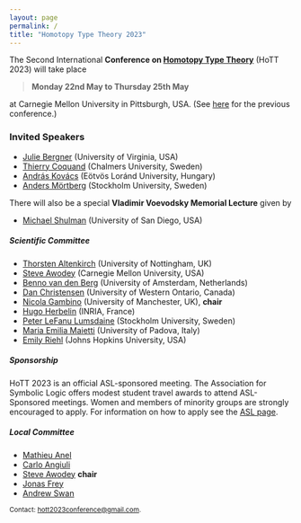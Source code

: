 ```yaml
---
layout: page
permalink: /
title: "Homotopy Type Theory 2023"
---
```


The Second International **Conference on [Homotopy Type
Theory](https://homotopytypetheory.org)** (HoTT 2023) will take place 

> **Monday 22nd May to Thursday 25th May**

at Carnegie Mellon University in Pittsburgh, USA.  (See
[here](https://hott.github.io/HoTT-2019/) for the previous conference.)

### Invited Speakers

* [Julie Bergner](https://sites.google.com/view/julie-bergner/) (University of Virginia, USA)
* [Thierry Coquand](https://www.cse.chalmers.se/~coquand/) (Chalmers University, Sweden)
* [András Kovács](https://andraskovacs.github.io/) (Eötvös Loránd University, Hungary)
* [Anders Mörtberg](https://staff.math.su.se/anders.mortberg/) (Stockholm University, Sweden)

There will also be a special **Vladimir Voevodsky Memorial Lecture** given by

* [Michael Shulman](https://home.sandiego.edu/~shulman/) (University of San Diego, USA)

##### Scientific Committee

* [Thorsten Altenkirch](https://www.nottingham.ac.uk/computerscience/people/thorsten.altenkirch) (University of Nottingham, UK)
* [Steve Awodey](https://www.andrew.cmu.edu/user/awodey/) (Carnegie Mellon 
University, USA)
* [Benno van den Berg](https://staff.fnwi.uva.nl/b.vandenberg3/) (University of Amsterdam, Netherlands)
* [Dan Christensen](https://jdc.math.uwo.ca/) (University of Western Ontario, Canada)
* [Nicola Gambino](https://personalpages.manchester.ac.uk/staff/nicola.gambino/) (University of Manchester, UK), **chair**
* [Hugo Herbelin](https://pauillac.inria.fr/~herbelin/) (INRIA, France)
* [Peter LeFanu Lumsdaine](http://peterlefanulumsdaine.com) (Stockholm University, Sweden)
* [Maria Emilia Maietti](https://www.math.unipd.it/~maietti/) (University of Padova, Italy)
* [Emily Riehl](https://emilyriehl.github.io/) (Johns Hopkins University, USA)

##### Sponsorship

HoTT 2023 is an official ASL-sponsored meeting. The Association for Symbolic
Logic offers modest student travel awards to attend ASL-Sponsored meetings.
Women and members of minority groups are strongly encouraged to apply. For
information on how to apply see the [ASL
page](https://aslonline.org/student-travel-awards/).


##### Local Committee

* [Mathieu Anel](http://mathieu.anel.free.fr/)
* [Carlo Angiuli](http://www.cs.cmu.edu/~cangiuli/)
* [Steve Awodey](https://www.andrew.cmu.edu/user/awodey/) **chair**
* [Jonas Frey](https://sites.google.com/site/jonasfreysite/)
* [Andrew Swan](https://awswan.github.io/)

<small> Contact: [hott2023conference@gmail.com](mailto:hott2023conference@gmail.com).
</small>
